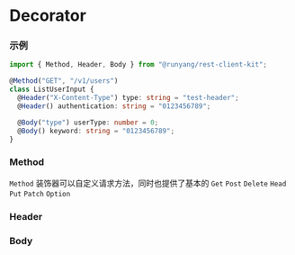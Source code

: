 # Decorator

### 示例

```typescript
import { Method, Header, Body } from "@runyang/rest-client-kit";

@Method("GET", "/v1/users")
class ListUserInput {
  @Header("X-Content-Type") type: string = "test-header";
  @Header() authentication: string = "0123456789";

  @Body("type") userType: number = 0;
  @Body() keyword: string = "0123456789";
}
```

### Method

`Method` 装饰器可以自定义请求方法，同时也提供了基本的 `Get` `Post` `Delete` `Head` `Put` `Patch` `Option`

### Header

### Body
